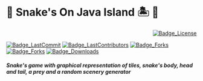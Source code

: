 # :snake: Snake's On Java Island :desert_island: :rabbit2:
<div>
  <div align="right">

  [![Badge_License](https://img.shields.io/github/license/calbertofilho/Snake_sOnJavaIsland?logo=Open%20Source%20Initiative&logoColor=ffffff&style=plastic)](https://github.com/calbertofilho/Snake_sOnJavaIsland)
  </div>
  <div align="left">

  [![Badge_LastCommit](https://img.shields.io/github/last-commit/calbertofilho/Snake_sOnJavaIsland?style=plastic)](https://github.com/calbertofilho/Snake_sOnJavaIsland)
  [![Badge_LastContributors](https://img.shields.io/github/contributors/calbertofilho/Snake_sOnJavaIsland?style=plastic)](https://github.com/calbertofilho/Snake_sOnJavaIsland)
  [![Badge_Forks](https://img.shields.io/github/forks/calbertofilho/Snake_sOnJavaIsland?style=plastic)](https://github.com/calbertofilho/Snake_sOnJavaIsland)
  [![Badge_Forks](https://img.shields.io/github/stars/calbertofilho/Snake_sOnJavaIsland?style=plastic)](https://github.com/calbertofilho/Snake_sOnJavaIsland)
  [![Badge_Downloads](https://img.shields.io/github/downloads/calbertofilho/Snake_sOnJavaIsland/total?style=plastic)](https://github.com/calbertofilho/Snake_sOnJavaIsland)
  </div>
  <div align="left">
    <h5>Snake's game with graphical representation of tiles, snake's body, head and tail, a prey and a random scenery generator</h5>
  </div>
</div>
